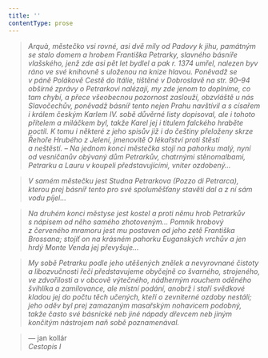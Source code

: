```yaml
---
title: ''
contentType: prose
---
```


> 

> 

> 

> _Arquà, městečko vsi rovné, asi dvě míly od Padovy k jihu, památným se stalo domem a hrobem Františka Petrarky, slavného básníře vlašského, jenž zde asi pět let bydlel a pak r. 1374 umřel, nalezen byv ráno ve své knihovně s uloženou na knize hlavou. Poněvadž se v páně Polákově Cestě do Itálie, tištěné v Dobroslavě na str. 90–94 obšírné zprávy o Petrarkovi nalézají, my zde jenom to doplníme, co tam chybí, a přece všeobecnou pozornost zaslouží, obzvláště u nás Slavočechův, poněvadž básníř tento nejen Prahu navštívil a s císařem i králem českým Karlem IV. sobě důvěrné listy dopisoval, ale i tohoto přítelem a miláčkem byl, takže Karel jej i titulem falckého hraběte poctil. K tomu i některé z jeho spisův již i do češtiny přeloženy skrze Řehoře Hrubého z Jelení, jmenovitě O lékařství proti štěstí a neštěstí. – Na jednom konci městečka stojí na pahorku malý, nyní od vesničanův obývaný dům Petrarkův, chatrnými stěnomalbami, Petrarku a Lauru v koupeli představujícími, vniter ozdobený…_

> _V samém městečku jest Studna Petrarkova (Pozzo di Petrarca), kterou prej básníř tento pro své spoluměšťany stavěti dal a z ní sám vodu píjel…_

> _Na druhém konci městyse jest kostel a proti němu hrob Petrar­kův s nápisem od něho samého zhotoveným… Pomník hrobový z červeného mramoru jest mu postaven od jeho zetě Františka Brossana; stojíť on na krásném pahorku Euganských vrchův a jen hrdý Monte Venda jej převyšuje…_

> _My sobě Petrarku podle jeho utěšených znělek a nevyrovnané čistoty a libozvučnosti řeči představujeme obyčejně co švarného, strojeného, ve zdvořilosti a v obcově výtečného, nádherným rouchem oděného švihlíka a zamilovance, ale místní podání, anobrž i staří svědkové kladou jej do počtu těch učených, kteří o zevniterné ozdoby nestáli; jeho oděv byl prej zamazaným masařským nohavicem podobný, takže často své básnické neb jiné nápady dřevcem neb jiným končitým nástrojem naň sobě poznamenával._

> — jan kollár  
> _Cestopis I_
